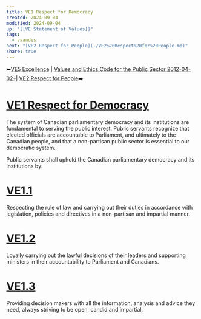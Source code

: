 ```yaml
---
title: VE1 Respect for Democracy
created: 2024-09-04
modified: 2024-09-04
up: "[[VE Statement of Values]]"
tags:
  - vsandes
next: "[VE2 Respect for People](./VE2%20Respect%20for%20People.md)"
share: true
---
```

⬅️[VE5 Excellence](./VE5%20Excellence.md) | [Values and Ethics Code for the Public Sector 2012-04-02](./Values%20and%20Ethics%20Code%20for%20the%20Public%20Sector%202012-04-02.md)⤴️| [VE2 Respect for People](./VE2%20Respect%20for%20People.md)➡️
# [VE1 Respect for Democracy](VE1%20Respect%20for%20Democracy.md)
The system of Canadian parliamentary democracy and its institutions are fundamental to serving the public interest. Public servants recognize that elected officials are accountable to Parliament, and ultimately to the Canadian people, and that a non-partisan public sector is essential to our democratic system.

Public servants shall uphold the Canadian parliamentary democracy and its institutions by:
# [VE1.1](VE1.1.md)
Respecting the rule of law and carrying out their duties in accordance with legislation, policies and directives in a non-partisan and impartial manner.

# [VE1.2](VE1.2.md)
Loyally carrying out the lawful decisions of their leaders and supporting ministers in their accountability to Parliament and Canadians.

# [VE1.3](VE1.3.md)
Providing decision makers with all the information, analysis and advice they need, always striving to be open, candid and impartial.

